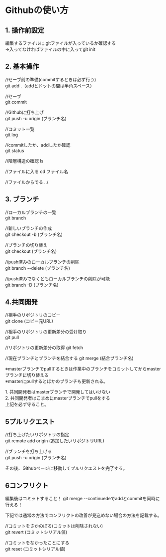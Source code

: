 # Githubの使い方

## 1. 操作前設定
編集するファイルに.gitファイルが入っているか確認する  
→入ってなければファイルの中に入ってgit init  


## 2. 基本操作  
//セーブ前の準備(commitするときは必ず行う)  
git add .（addとドットの間は半角スペース）  

//セーブ  
git commit  

//Githubに打ち上げ  
git push -u origin (ブランチ名)  

//コミット一覧  
git log  

//commitしたか、addしたか確認  
git status  

//階層構造の確認
ls

//ファイルに入る
cd ファイル名

//ファイルからでる
../

## 3. ブランチ  
//ローカルブランチの一覧  
git branch  

//新しいブランチの作成  
git checkout -b (ブランチ名)  

//ブランチの切り替え  
git checkout (ブランチ名)  

//push済みのローカルブランチの削除  
git branch --delete (ブランチ名)  

//push済みでなくともローカルブランチの削除が可能  
git branch -D (ブランチ名)  

## 4.共同開発  
//相手のリポジトリのコピー  
git clone  (コピー元URL)

//相手のリポジトリの更新差分の受け取り  
git pull 

//リポジトリの更新差分の取得
git fetch

//現在ブランチとブランチを結合する
git merge (結合ブランチ名)

※masterブランチでpullするときは作業中のブランチをコミットしてからmasterブランチに切り替える  
※masterにpullするとほかのブランチも更新される。  

<dl>
    <dt>
        1. 共同開発者はmasterブランチで開発してはいけない</dt>
    <dt>
        2. 共同開発者はこまめにmasterブランチでpullをする</dt>
    <dt>上記を必ず守ること。</dt>
</dl>

## 5プルリクエスト  
//打ち上げたいリポジトリの指定  
git remote add origin (追加したいリポジトリURL)  

//ブランチを打ち上げる  
git push -u origin (ブランチ名)  

その後、Githubページに移動してプルリクエストを完了する。  

## 6コンフリクト
編集後はコミットすること！
git merge --continuedeでaddとcommitを同時に行える！


下記では通常の方法でコンフリクトの改善が見込めない場合の方法を記載する。  

//コミットをさかのぼる(コミットは削除されない)  
git revert (コミットシリアル値)  

//コミットをなかったことにする  
git reset (コミットシリアル値)  
